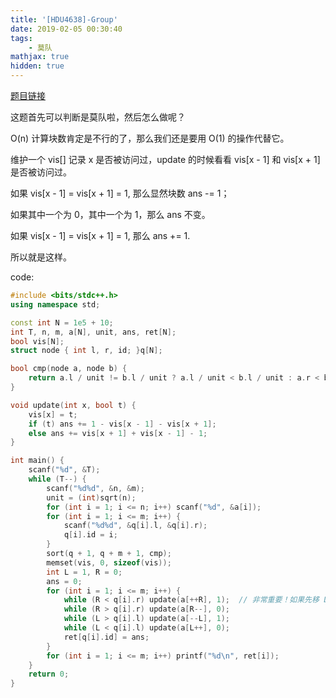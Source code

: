 ```yaml
---
title: '[HDU4638]-Group'
date: 2019-02-05 00:30:40
tags: 
    - 莫队
mathjax: true
hidden: true
---
```


[题目链接](https://vjudge.net/problem/HDU-4638)

这题首先可以判断是莫队啦，然后怎么做呢？

O(n) 计算块数肯定是不行的了，那么我们还是要用 O(1) 的操作代替它。

维护一个 vis[] 记录 x 是否被访问过，update 的时候看看 vis[x - 1] 和 vis[x + 1] 是否被访问过。

如果 vis[x - 1] = vis[x + 1] = 1, 那么显然块数 ans -= 1；

如果其中一个为 0，其中一个为 1，那么 ans 不变。

如果 vis[x - 1] = vis[x + 1] = 1, 那么 ans += 1.

所以就是这样。

code:
``` c++
#include <bits/stdc++.h>
using namespace std;

const int N = 1e5 + 10;
int T, n, m, a[N], unit, ans, ret[N];
bool vis[N];
struct node { int l, r, id; }q[N];

bool cmp(node a, node b) {
    return a.l / unit != b.l / unit ? a.l / unit < b.l / unit : a.r < b.r;
}

void update(int x, bool t) {
    vis[x] = t;
    if (t) ans += 1 - vis[x - 1] - vis[x + 1];
    else ans += vis[x + 1] + vis[x - 1] - 1;
}

int main() {
    scanf("%d", &T);
    while (T--) {
        scanf("%d%d", &n, &m);
        unit = (int)sqrt(n);
        for (int i = 1; i <= n; i++) scanf("%d", &a[i]);
        for (int i = 1; i <= m; i++) {
            scanf("%d%d", &q[i].l, &q[i].r);
            q[i].id = i;
        }
        sort(q + 1, q + m + 1, cmp);
        memset(vis, 0, sizeof(vis));
        int L = 1, R = 0;
        ans = 0;
        for (int i = 1; i <= m; i++) {
            while (R < q[i].r) update(a[++R], 1);  // 非常重要！如果先移 L，可能会造成负数的情况，所以要先移 R
            while (R > q[i].r) update(a[R--], 0);
            while (L > q[i].l) update(a[--L], 1);
            while (L < q[i].l) update(a[L++], 0);
            ret[q[i].id] = ans;
        }
        for (int i = 1; i <= m; i++) printf("%d\n", ret[i]);
    }
    return 0;
}
```
